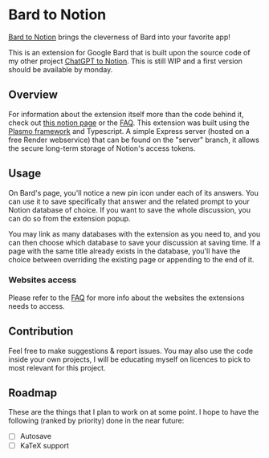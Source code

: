 # Bard to Notion

[Bard to Notion](https://chrome.google.com/webstore/detail/bard-to-notion/ffadhlbjlcekgagbbddhnnjfmlckhimc) brings the cleverness of Bard into your favorite app!

This is an extension for Google Bard that is built upon the source code of my other project [ChatGPT to Notion](https://github.com/L-a-r-t/chatgpt-to-notion). This is still WIP and a first version should be available by monday.

## Overview

For information about the extension itself more than the code behind it, check out [this notion page](https://theo-lartigau.notion.site/Bard-to-Notion-f0dfe63e7dee485e8d2d7aa5a1102388?pvs=4) or the [FAQ](https://theo-lartigau.notion.site/FAQ-214e7413e07e4887aa84339b64c17296?pvs=4). This extension was built using the [Plasmo framework](https://www.plasmo.com/) and Typescript. A simple Express server (hosted on a free Render webservice) that can be found on the "server" branch, it allows the secure long-term storage of Notion's access tokens.

## Usage

On Bard's page, you'll notice a new pin icon under each of its answers. You can use it to save specifically that answer and the related prompt to your Notion database of choice. If you want to save the whole discussion, you can do so from the extension popup.

You may link as many databases with the extension as you need to, and you can then choose which database to save your discussion at saving time. If a page with the same title already exists in the database, you'll have the choice between overriding the existing page or appending to the end of it.

### Websites access

Please refer to the [FAQ](https://theo-lartigau.notion.site/FAQ-214e7413e07e4887aa84339b64c17296?pvs=4) for more info about the websites the extensions needs to access.

## Contribution

Feel free to make suggestions & report issues. You may also use the code inside your own projects, I will be educating myself on licences to pick to most relevant for this project.

## Roadmap

These are the things that I plan to work on at some point. I hope to have the following (ranked by priority) done in the near future:

- [ ] Autosave
- [ ] KaTeX support
